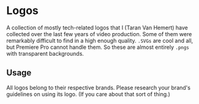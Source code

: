 # Logos

A collection of mostly tech-related logos that I (Taran Van Hemert) have collected over the last few years of video production. Some of them were remarkably difficult to find in a high enough quality. `.SVGs` are cool and all, but Premiere Pro cannot handle them. So these are almost entirely `.pngs` with transparent backgrounds.

## Usage

All logos belong to their respective brands. Please research your brand's guidelines on using its logo. (If you care about that sort of thing.)
